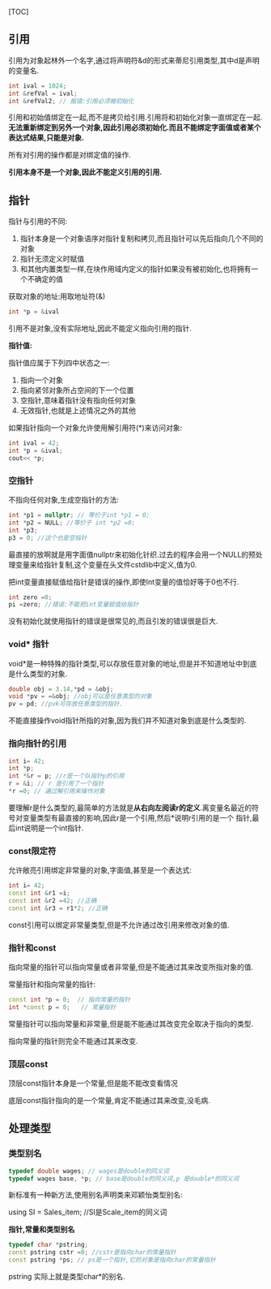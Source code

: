 [TOC]

## 引用

引用为对象起林外一个名字,通过将声明符&d的形式来蒂尼引用类型,其中d是声明的变量名.

```c++
int ival = 1024;
int &refVal = ival;
int &refVal2; // 报错:引用必须被初始化
```

引用和初始值绑定在一起,而不是拷贝给引用.引用将和初始化对象一直绑定在一起.**无法重新绑定到另外一个对象,因此引用必须初始化.而且不能绑定字面值或者某个表达式结果,只能是对象.**

所有对引用的操作都是对绑定值的操作.

**引用本身不是一个对象,因此不能定义引用的引用.**

## 指针

指针与引用的不同:

1. 指针本身是一个对象语序对指针复制和拷贝,而且指针可以先后指向几个不同的对象
2. 指针无须定义时赋值
3. 和其他内置类型一样,在块作用域内定义的指针如果没有被初始化,也将拥有一个不确定的值

获取对象的地址:用取地址符(&)

```c++
int *p = &ival
```

引用不是对象,没有实际地址,因此不能定义指向引用的指针.

**指针值:**

指针值应属于下列四中状态之一:

1. 指向一个对象
2. 指向紧邻对象所占空间的下一个位置
3. 空指针,意味着指针没有指向任何对象
4. 无效指针,也就是上述情况之外的其他

如果指针指向一个对象允许使用解引用符(*)来访问对象:

```c++
int ival = 42;
int *p = &ival;
cout<< *p;
```

### 空指针

不指向任何对象,生成空指针的方法:

```c++
int *p1 = nullptr; // 等价于int *p1 = 0;
int *p2 = NULL; //等价于 int *p2 =0;
int *p3;
p3 = 0; //这个也是空指针
```

最直接的放啊就是用字面值nullptr来初始化针织.过去的程序会用一个NULL的预处理变量来给指针复制,这个变量在头文件cstdlib中定义,值为0.

把int变量直接赋值给指针是错误的操作,即使Int变量的值恰好等于0也不行.

```c++
int zero =0;
pi =zero; //错误:不能把int变量赋值给指针
```

没有初始化就使用指针的错误是很常见的,而且引发的错误很是巨大.

### void* 指针

void*是一种特殊的指针类型,可以存放任意对象的地址,但是并不知道地址中到底是什么类型的对象.

```c++
double obj = 3.14,*pd = &obj;
void *pv = =&obj; //obj可以是任意类型的对象
pv = pd; //pvk可存放任意类型的指针.
```

不能直接操作void指针所指的对象,因为我们并不知道对象到底是什么类型的.

### 指向指针的引用

```c++
int i= 42;
int *p;	
int *&r = p; //r是一个队指针p的引用
r = &i; // r 是引用了一个指针
*r =0; // 通过解引用来操作对象
```

要理解r是什么类型的,最简单的方法就是**从右向左阅读r的定义**.离变量名最近的符号对变量类型有最直接的影响,因此r是一个引用,然后*说明r引用的是一个 指针,最后int说明是一个int指针.

### const限定符

允许敞亮引用绑定非常量的对象,字面值,甚至是一个表达式:

```c++
int i= 42;
const int &r1 =i;
const int &r2 =42; //正确
const int &r3 = r1*2; //正确
```

const引用可以绑定非常量类型,但是不允许通过改引用来修改对象的值.

### 指针和const

指向常量的指针可以指向常量或者非常量,但是不能通过其来改变所指对象的值.

常量指针和指向常量的指针:

```c++
const int *p = 0;  // 指向常量的指针
int *const p = 0;   // 常量指针
```

常量指针可以指向常量和非常量,但是能不能通过其改变完全取决于指向的类型.

指向常量的指针则完全不能通过其来改变.

### 顶层const

顶层const指针本身是一个常量,但是能不能改变看情况

底层const指针指向的是一个常量,肯定不能通过其来改变,没毛病.

## 处理类型

### 类型别名

```c++
typedef double wages; // wages是double的同义词
typedef wages base, *p; // base是double的同义词,p 是double*的同义词
```

新标准有一种新方法,使用别名声明类来邓颖怡类型别名:

using SI = Sales_item; //SI是Scale_item的同义词

**指针,常量和类型别名**

```c++
typedef char *pstring;
const pstring cstr =0; //cstr是指向char的常量指针
const pstring *ps; // ps是一个指针,它的对象是指向char的常量指针
```

pstring 实际上就是类型char*的别名.